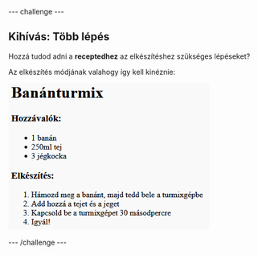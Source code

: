 \--- challenge \---

## Kihívás: Több lépés

Hozzá tudod adni a **receptedhez** az elkészítéshez szükséges lépéseket?

Az elkészítés módjának valahogy így kell kinéznie:

![képernyőkép](images/recipe-more-method.png)

\--- /challenge \---
